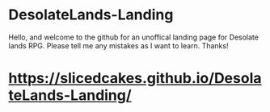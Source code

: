 # DesolateLands-Landing
Hello, and welcome to the github for an unoffical landing page for Desolate lands RPG. Please tell me any mistakes as I want to learn. Thanks!
# https://slicedcakes.github.io/DesolateLands-Landing/

